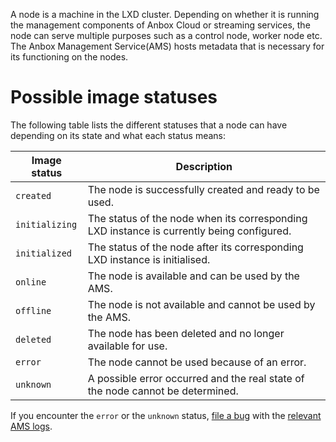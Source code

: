 A node is a machine in the LXD cluster. Depending on whether it is running the management components of Anbox Cloud or streaming services, the node can serve multiple purposes such as a control node, worker node etc. The Anbox Management Service(AMS) hosts metadata that is necessary for its functioning on the nodes.

# Possible image statuses

The following table lists the different statuses that a node can have depending on its state and what each status means:

| Image status | Description |
|--------------------|-------------|
| `created` | The node is successfully created and ready to be used. |
| `initializing` | The status of the node when its corresponding LXD instance is currently being configured. |
| `initialized` | The status of the node after its corresponding LXD instance is initialised. |
| `online` | The node is available and can be used by the AMS. |
| `offline` | The node is not available and cannot be used by the AMS. |
| `deleted` | The node has been deleted and no longer available for use. |
| `error` | The node cannot be used because of an error. |
| `unknown` | A possible error occurred and the real state of the node cannot be determined. |

If you encounter the `error` or the `unknown` status, [file a bug](https://bugs.launchpad.net/anbox-cloud) with the [relevant AMS logs](https://discourse.ubuntu.com/t/how-to-view-the-instance-logs/24329#view-stored-logs-2).

